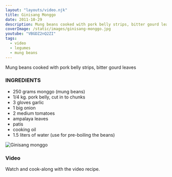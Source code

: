```yaml
---
layout: "layouts/video.njk"
title: Ginisang Monggo
date: 2011-10-29
description: Mung beans cooked with pork belly strips, bitter gourd leaves
coverImage: /static/images/ginisang-monggo.jpg
youtube: "VBGDZ2nQ2ZI"
tags:
  - video
  - legumes
  - mung beans
---
```


Mung beans cooked with pork belly strips, bitter gourd leaves

### INGREDIENTS
* 250 grams monggo (mung beans)
* 1/4 kg. pork belly, cut in to chunks
* 3 gloves garlic
* 1 big onion
* 2 medium tomatoes
* ampalaya leaves
* patis
* cooking oil
* 1.5 liters of water (use for pre-boiling the beans)

![Ginisang monggo](/static/images/ginisang-monggo.jpg?nf_resize=fit&w=960)

### Video
Watch and cook-along with the video recipe.
